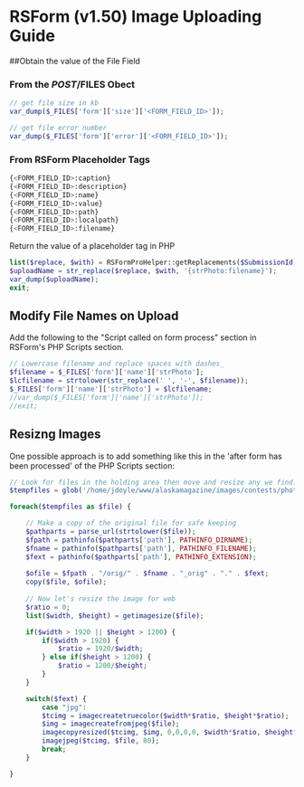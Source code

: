 # RSForm (v1.50) Image Uploading Guide

##Obtain the value of the File Field
### From the $POST/$FILES Obect

```php
// get file size in kb
var_dump($_FILES['form']['size']['<FORM_FIELD_ID>']);

// get file error number
var_dump($_FILES['form']['error']['<FORM_FIELD_ID>']);
```

### From RSForm Placeholder Tags
```bash
{<FORM_FIELD_ID>:caption}
{<FORM_FIELD_ID>:description}
{<FORM_FIELD_ID>:name}
{<FORM_FIELD_ID>:value}
{<FORM_FIELD_ID>:path}
{<FORM_FIELD_ID>:localpath}
{<FORM_FIELD_ID>:filename}
```

Return the value of a placeholder tag in PHP
  
```php
list($replace, $with) = RSFormProHelper::getReplacements($SubmissionId);
$uploadName = str_replace($replace, $with, '{strPhoto:filename}');
var_dump($uploadName);
exit;
```
 
## Modify File Names on Upload
 
 Add the following to the "Script called on form process" section in RSForm's PHP Scripts section.
 
 ```php
 // Lowercase filename and replace spaces with dashes_
$filename = $_FILES['form']['name']['strPhoto'];
$lcfilename = strtolower(str_replace(' ', '-', $filename));
$_FILES['form']['name']['strPhoto'] = $lcfilename;
//var_dump($_FILES['form']['name']['strPhoto']);
//exit;
 ```

## Resizng Images
One possible approach is to add something like this in the 'after form has been processed' of the PHP Scripts section:

```php
// Look for files in the holding area then move and resize any we find.
$tempfiles = glob('/home/jdoyle/www/alaskamagazine/images/contests/photocontest2015/subs/*.{jpeg,jpg,gif,png}', GLOB_BRACE);

foreach($tempfiles as $file) {

	// Make a copy of the original file for safe keeping
	$pathparts = parse_url(strtolower($file));
	$fpath = pathinfo($pathparts['path'], PATHINFO_DIRNAME);
	$fname = pathinfo($pathparts['path'], PATHINFO_FILENAME);
	$fext = pathinfo($pathparts['path'], PATHINFO_EXTENSION);
	
	$ofile = $fpath . "/orig/" . $fname . "_orig" . "." . $fext;
	copy($file, $ofile);
	
	// Now let's resize the image for web
	$ratio = 0;
	list($width, $height) = getimagesize($file);

	if($width > 1920 || $height > 1200) {
		if($width > 1920) {
			$ratio = 1920/$width;
		} else if($height > 1200) {
			$ratio = 1200/$height;
		}
	}

	switch($fext) {
		case "jpg":
		$tcimg = imagecreatetruecolor($width*$ratio, $height*$ratio);
		$img = imagecreatefromjpeg($file);
		imagecopyresized($tcimg, $img, 0,0,0,0, $width*$ratio, $height*$ratio, $width, $height);
		imagejpeg($tcimg, $file, 80);
		break;
	}

}


```

